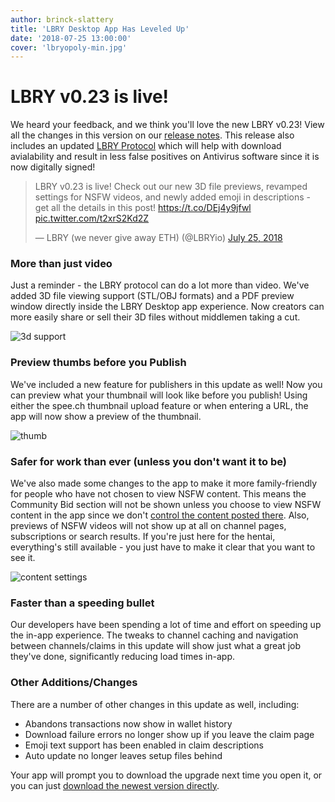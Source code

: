 ```yaml
---
author: brinck-slattery
title: 'LBRY Desktop App Has Leveled Up'
date: '2018-07-25 13:00:00'
cover: 'lbryopoly-min.jpg'
---
```


# LBRY v0.23 is live!

We heard your feedback, and we think you'll love the new LBRY v0.23! View all the changes in this version on our [release notes](https://github.com/lbryio/lbry-desktop/releases/tag/v0.23.0). This release also includes an updated [LBRY Protocol](https://github.com/lbryio/lbry/releases/tag/v0.20.4) which will help with download avialability and result in less false positives on Antivirus software since it is now digitally signed!

<blockquote class="twitter-tweet" data-lang="en"><p lang="en" dir="ltr">LBRY v0.23 is live! Check out our new 3D file previews, revamped settings for NSFW videos, and newly added emoji in descriptions - get all the details in this post! <a href="https://t.co/DEj4y9jfwl">https://t.co/DEj4y9jfwl</a> <a href="https://t.co/t2xrS2Kd2Z">pic.twitter.com/t2xrS2Kd2Z</a></p>&mdash; LBRY (we never give away ETH) (@LBRYio) <a href="https://twitter.com/LBRYio/status/1022188758970654722?ref_src=twsrc%5Etfw">July 25, 2018</a></blockquote>
<script async src="https://platform.twitter.com/widgets.js" charset="utf-8"></script>


### More than just video

Just a reminder - the LBRY protocol can do a lot more than video. We've added 3D file viewing support (STL/OBJ formats) and a PDF preview window directly inside the LBRY Desktop app experience. Now creators can more easily share or sell their 3D files without middlemen taking a cut.

![3d support](https://spee.ch/0512125bc89b5a70c1e7abed595dfca297a824b3/3d-chess.jpeg)

### Preview thumbs before you Publish

We've included a new feature for publishers in this update as well! Now you can preview what your thumbnail will look like before you publish! Using either the spee.ch thumbnail upload feature or when entering a URL, the app will now show a preview of the thumbnail.

![thumb](https://spee.ch/64d74fe70b627fff863d54b6204ee9ff7fb91baf/thumb-preview.jpeg)

### Safer for work than ever (unless you don't want it to be)

We've also made some changes to the app to make it more family-friendly for people who have not chosen to view NSFW content. This means the Community Bid section will not be shown unless you choose to view NSFW content in the app since we don't [control the content posted there](https://lbry.io/faq/community-top-bid). Also, previews of NSFW videos will not show up at all on channel pages, subscriptions or search results. If you're just here for the hentai, everything's still available - you just have to make it clear that you want to see it.

![content settings](https://spee.ch/49727978e4ae0d60a8127056da46905f12b0ee7a/content-settings.jpeg)

### Faster than a speeding bullet

Our developers have been spending a lot of time and effort on speeding up the in-app experience. The tweaks to channel caching and navigation between channels/claims in this update will show just what a great job they've done, significantly reducing load times in-app.

### Other Additions/Changes

There are a number of other changes in this update as well, including:
- Abandons transactions now show in wallet history
- Download failure errors no longer show up if you leave the claim page
- Emoji text support has been enabled in claim descriptions
- Auto update no longer leaves setup files behind

Your app will prompt you to download the upgrade next time you open it, or you can just [download the newest version directly](https://lbry.io/get?auto=1).

